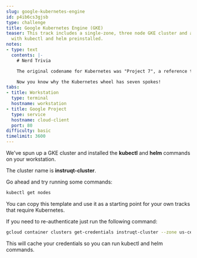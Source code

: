 ```yaml
---
slug: google-kubernetes-engine
id: p4ib6cs3gjsb
type: challenge
title: Google Kubernetes Engine (GKE)
teaser: This track includes a single-zone, three node GKE cluster and a workstation
  with kubectl and helm preinstalled.
notes:
- type: text
  contents: |-
    # Nerd Trivia

    The original codename for Kubernetes was "Project 7", a reference to the _Star Trek_ ex-Borg character [Seven of Nine](https://en.wikipedia.org/wiki/Seven_of_Nine). Since K8s was based on Google's internal container engine, "The Borg", it seemed like an appropriate choice.

    Now you know why the Kubernetes wheel has seven spokes!
tabs:
- title: Workstation
  type: terminal
  hostname: workstation
- title: Google Project
  type: service
  hostname: cloud-client
  port: 80
difficulty: basic
timelimit: 3600
---
```

We've spun up a GKE cluster and installed the **kubectl** and **helm** commands on your workstation.

The cluster name is **instruqt-cluster**.

Go ahead and try running some commands:

```bash
kubectl get nodes
```

You can copy this template and use it as a starting point for your own tracks that require Kubernetes.

If you need to re-authenticate just run the following command:

```bash
gcloud container clusters get-credentials instruqt-cluster --zone us-central1-a
```

This will cache your credentials so you can run kubectl and helm commands.

